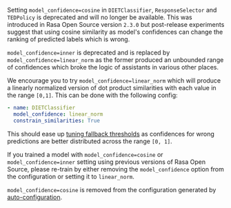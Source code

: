 Setting `model_confidence=cosine` in `DIETClassifier`, `ResponseSelector` and `TEDPolicy` is deprecated and will no longer be available. This was introduced in Rasa Open Source version `2.3.0` but post-release experiments suggest that using cosine similarity as model's confidences can change the ranking of predicted labels which is wrong.

`model_confidence=inner` is deprecated and is replaced by `model_confidence=linear_norm` as the former produced an unbounded range of confidences which broke the logic of assistants in various other places.

We encourage you to try `model_confidence=linear_norm` which will produce a linearly normalized version of dot product similarities with each value in the range `[0,1]`. This can be done with the following config:
```yaml
- name: DIETClassifier
  model_confidence: linear_norm
  constrain_similarities: True
```
This should ease up [tuning fallback thresholds](./fallback-handoff.mdx#fallbacks) as confidences for wrong predictions are better distributed across the range `[0, 1]`.

If you trained a model with `model_confidence=cosine` or `model_confidence=inner` setting using previous versions of Rasa Open Source, please re-train by either removing the `model_confidence` option from the configuration or setting it to `linear_norm`.

`model_confidence=cosine` is removed from the configuration generated by [auto-configuration](model-configuration.mdx#suggested-config).
